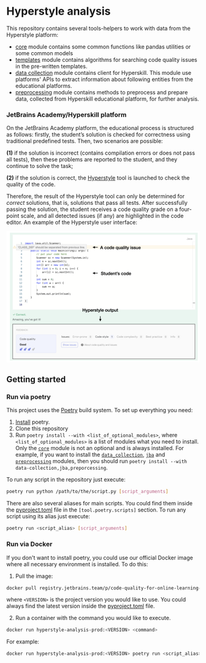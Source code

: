 # Hyperstyle analysis

This repository contains several tools-helpers to work with data from the Hyperstyle platform:

- [core](./core) module contains some common functions like pandas utilities or some common models
- [templates](./templates/README.md) module contains algorithms for searching code quality issues in the pre-written templates.
- [data collection](./data_collection/README.md) module contains client for Hyperskill. This module use platforms' APIs to extract information about following entities from the educational platforms.
- [preprocessing](./preprocessing/README.md) module contains methods to preprocess and prepare data, collected from Hyperskill educational platform, for further analysis.

### JetBrains Academy/Hyperskill platform

On the JetBrains Academy platform, the educational process is structured as follows: firstly,
the student’s solution is checked for correctness using traditional predefined tests. Then, two
scenarios are possible:

**(1)** if the solution is incorrect (contains compilation errors or does not pass all tests), 
then these problems are reported to the student, and they continue to solve the
task;

**(2)** if the solution is correct, the [Hyperstyle](https://github.com/hyperskill/hyperstyle) tool is launched to check the quality of the code.


Therefore, the result of the Hyperstyle tool can only be determined for _correct_ solutions,
that is, solutions that pass all tests. After successfully passing the solution, the student receives
a code quality grade on a four-point scale, and all detected issues (if any) are highlighted in
the code editor. An example of the Hyperstyle user interface:

![The Hyperstyle user interface on the JetBrains Academy platform.](./images/hyperstyle.png "The Hyperstyle user interface on the JetBrains Academy platform.")


## Getting started

### Run via poetry

This project uses the [Poetry](https://github.com/python-poetry/poetry) build system. To set up everything you need:
1. [Install](https://python-poetry.org/docs/#installation) poetry.
2. Clone this repository
3. Run `poetry install --with <list_of_optional_modules>`, where `<list_of_optional_modules>` is a list of modules what you need to install. Only the [`core`](core) module is not an optional and is always installed.
   For example, if you want to install the [`data_collection`](data_collection), [`jba`](jba) and [`preprocessing`](preprocessing) modules, then you should run `poetry install --with data-collection,jba,preporcessing`.

To run any script in the repository just execute:
```bash
poetry run python /path/to/the/script.py [script_arguments]
```

There are also several aliases for main scripts. 
You could find them inside the [pyproject.toml](pyproject.toml) file in the `[tool.poetry.scripts]` section. 
To run any script using its alias just execute:
```bash
poetry run <script_alias> [script_arguments]
```

### Run via Docker

If you don't want to install poetry, you could use our official Docker image where all necessary environment is installed. 
To do this:
1. Pull the image:
```bash
docker pull registry.jetbrains.team/p/code-quality-for-online-learning-platforms/hyperstyle-analysis-prod/hyperstyle-analysis-prod:<VERSION>
```
where `<VERSION>` is the project version you would like to use. You could always find the latest version inside the [pyproject.toml](pyproject.toml) file.

2. Run a container with the command you would like to execute.
```bash
docker run hyperstyle-analysis-prod:<VERSION> <command>
```
For example:
```bash
docker run hyperstyle-analysis-prod:<VERSION> poetry run <script_alias> [script_arguments]
```
